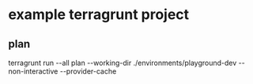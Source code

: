 # example terragrunt project

## plan
terragrunt run --all plan --working-dir ./environments/playground-dev --non-interactive --provider-cache
